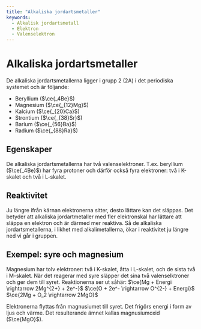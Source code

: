 ```yaml
---
title: "Alkaliska jordartsmetaller"
keywords:
  - Alkalisk jordartsmetall
  - Elektron
  - Valenselektron
---
```


# Alkaliska jordartsmetaller
De alkaliska jordartsmetallerna ligger i grupp 2 (2A) i det periodiska systemet och är följande:
* Beryllium ($\ce{_4Be}$)
* Magnesium ($\ce{_{12}Mg}$)
* Kalcium ($\ce{_{20}Ca}$)
* Strontium ($\ce{_{38}Sr}$)
* Barium ($\ce{_{56}Ba}$)
* Radium ($\ce{_{88}Ra}$)

## Egenskaper
De alkaliska jordartsmetallerna har två valenselektroner. T.ex. beryllium ($\ce{_4Be}$) har fyra protoner och därför också fyra elektroner: två i K-skalet och två i L-skalet.

## Reaktivitet
Ju längre ifrån kärnan elektronerna sitter, desto lättare kan det släppas. Det betyder att alkaliska jordartmetaller med fler elektronskal har lättare att släppa en elektron och är därmed mer reaktiva. Så de alkaliska jordartsmetallerna, i likhet med alkalimetallerna, ökar i reaktivitet ju längre ned vi går i gruppen.

## Exempel: syre och magnesium
Magnesium har tolv elektroner: två i K-skalet, åtta i L-skalet, och de sista två i M-skalet. När det reagerar med syre släpper det sina två valenselktroner och ger dem till syret. Reaktionerna ser ut såhär:
$\ce{Mg + Energi \rightarrow 2Mg^{2+} + 2e^-}$
$\ce{O + 2e^- \rightarrow O^{2-} + Energi}$
$\ce{2Mg + O_2 \rightarrow 2MgO}$

Elektronerna flyttas från magnusiumet till syret. Det frigörs energi i form av ljus och värme. Det resulterande ämnet kallas magnusiumoxid ($\ce{MgO}$).

